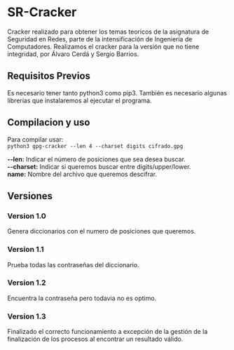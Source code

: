 # SR-Cracker

Cracker realizado para obtener los temas teoricos de la asignatura de Seguridad en Redes, parte de la intensificación de Ingeniería de Computadores. Realizamos el cracker para la versión que no tiene integridad, por Álvaro Cerdá y Sergio Barrios.  

## Requisitos Previos  
Es necesario tener tanto python3 como pip3. También es necesario algunas librerías que instalaremos al ejecutar el programa.  

## Compilacion y uso   
Para compilar usar:  
`python3 gpg-cracker --len 4 --charset digits cifrado.gpg `  

**--len:** Indicar el número de posiciones que sea desea buscar.  
**--charset:** Indicar si queremos buscar entre digits/upper/lower.  
**name:** Nombre del archivo que queremos descifrar.  


## Versiones  
### Version 1.0  
Genera diccionarios con el numero de posiciones que queremos.

### Version 1.1  
Prueba todas las contraseñas del diccionario.  

### Version 1.2  
Encuentra la contraseña pero todavia no es optimo.  

### Version 1.3  
Finalizado el correcto funcionamiento a excepción de la gestión de la finalización de los procesos al encontrar un resultado válido.  
